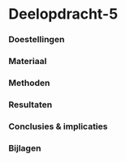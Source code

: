 # Deelopdracht-5

### Doestellingen


### Materiaal


### Methoden

### Resultaten

### Conclusies & implicaties 

### Bijlagen
